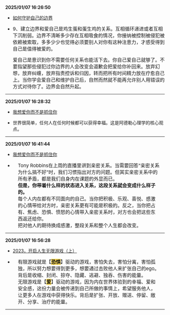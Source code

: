 
**2025/01/07 16:26:50**

- [如何守护自己的边界](https://mp.weixin.qq.com/s/3Hzmi7fw8sxm0i9Lwt9szQ)

- <p bis_size="{&quot;x&quot;:95,&quot;y&quot;:1986,&quot;w&quot;:578,&quot;h&quot;:81,&quot;abs_x&quot;:247,&quot;abs_y&quot;:2258}"><span style="font-size: 15px;" bis_size="{&quot;x&quot;:95,&quot;y&quot;:1990,&quot;w&quot;:578,&quot;h&quot;:75,&quot;abs_x&quot;:247,&quot;abs_y&quot;:2262}">9、建立边界和爱自己是鸡生蛋和蛋生鸡的关系。互相循环递进或者互相下沉削弱。边界不清晰多少存在互相吸食的情况，你接纳被控制被侵犯被依赖被索取，多多少少也觉得必须要别人对你有这种注意力，才感受得到自己是值得被爱的。</span></p><p bis_size="{&quot;x&quot;:95,&quot;y&quot;:2092,&quot;w&quot;:578,&quot;h&quot;:108,&quot;abs_x&quot;:247,&quot;abs_y&quot;:2364}"><span style="font-size: 15px;" bis_size="{&quot;x&quot;:95,&quot;y&quot;:2095,&quot;w&quot;:578,&quot;h&quot;:102,&quot;abs_x&quot;:247,&quot;abs_y&quot;:2367}">爱自己是意识到你不需要任何关系也能活下去。你自己爱自己就够了。不要指望那些侵犯过你边界的人会改变会道歉会把爱给你补回来。放弃幻想，放弃纠缠，放弃指责控诉和归因，转而把所有时间精力放在疗愈自己上。当你学会爱自己和维护自己后，自然而然就不能再允许别人用错误的方式对待你了。边界会自然升起。</span></p>


---


**2025/01/07 16:28:32**

- [我想爱你而不是抓住你](https://mp.weixin.qq.com/s?__biz=MzI4NjEyMzcxMg==&mid=2650564861&idx=1&sn=34069dbbafb0562f5b30bd00496ecc6c&scene=21#wechat_redirect)

- 世界很简单，任何人在任何时候都可以获得幸福。这是阿德勒心理学的核心观点。


---


**2025/01/07 16:41:44**

- [我想爱你而不是抓住你](https://mp.weixin.qq.com/s?__biz=MzI4NjEyMzcxMg==&mid=2650564861&idx=1&sn=34069dbbafb0562f5b30bd00496ecc6c&scene=21#wechat_redirect)

- <section style="margin-left: 16px;margin-right: 16px;"><span style="font-size: 15px;">Tony Robbins在上周的直播里讲到亲密关系。当需要回答“亲密关系为什么搞不好”时，我们习惯指出对方的问题。但其实亲密关系中的所有矛盾，都是我们自身内在课题的外显而已。</span></section><section style="margin-left: 16px;margin-right: 16px;"><strong><span style="font-size: 15px;">但是，你带着什么样的状态进入关系，这段关系就会变成什么样子的。</span></strong><span style="font-size: 15px;"></span></section><section style="margin-left: 16px;margin-right: 16px;"><span style="font-size: 15px;">每个人内在都有不同面向的自己。当你把积极、乐观、喜悦、感激的心情带给对方时，亲密关系更有可能是积极的。反之，当你把占有、焦虑、恐惧、愤怒的心情带入亲密关系时，对方也会把这些东西返还给你。</span></section><section style="margin-left: 16px;margin-right: 16px;"><span style="font-size: 15px;">把对他人的期待换成感激，整段关系和整个人生都会改变。</span></section>


---


**2025/01/07 16:56:28**

- [2023，开启人生无限游戏（上）](https://mp.weixin.qq.com/s?__biz=MzI4NjEyMzcxMg==&mid=2650559237&idx=1&sn=fcfe458599a72b355e49f65bc073b075&chksm=f3e940aac49ec9bc309c609685db26ae59089f3c839274ba753510e66a77c2db345afd3b20f4&scene=21#wechat_redirect)

- <section style="margin-left: 16px;margin-right: 16px;"><span style="font-size: 15px;">有限游戏就是【</span><span style="font-size: 15px;background-color: rgb(255, 218, 81);" class="js_darkmode__17"><strong>恐惧</strong></span><span style="font-size: 15px;">】驱动的游戏，害怕失去，害怕分离，害怕孤独，所以努力想要得到更多，想要通过击败他人来扩张自己的ego。背后是收缩、封闭、掠夺、隐藏、逃避、独吞、伤害的能量。</span></section><section style="margin-left: 16px;margin-right: 16px;"><span style="font-size: 15px;">无限游戏是【</span><span style="font-size: 15px;background-color: rgb(255, 218, 81);" class="js_darkmode__18"><strong>爱</strong></span><span style="font-size: 15px;">】驱动的游戏，因为内在世界体验到的幸福、爱和安全感，这份力量会被传递到自己所做的事情上，希望服务他人，让更多人在游戏中获得快乐。背后是扩张、开放、赠送、停留、敞开、分享、治疗的能量。</span></section>


---

